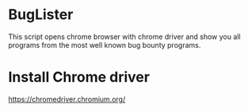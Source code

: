 # BugLister
This script opens chrome browser with chrome driver and show you all programs from the most well known bug bounty programs.



# Install Chrome driver
https://chromedriver.chromium.org/
